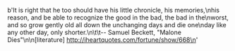 b'It is right that he too should have his little chronicle, his memories,\nhis reason, and be able to recognize the good in the bad, the bad in the\nworst, and so grow gently old all down the unchanging days and die one\nday like any other day, only shorter.\n\t\t-- Samuel Beckett, &quot;Malone Dies&quot;\n\n[literature] http://iheartquotes.com/fortune/show/668\n'